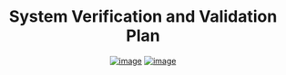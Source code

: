 <div align="center">

# System Verification and Validation Plan

[![image](https://img.shields.io/badge/DOCUMENTATION-MD-informational?style=for-the-badge)](./VnVPlan.md)
[![image](https://img.shields.io/badge/DOCUMENTATION-PDF-red?style=for-the-badge)](./VnVPlan.pdf)

</div>
